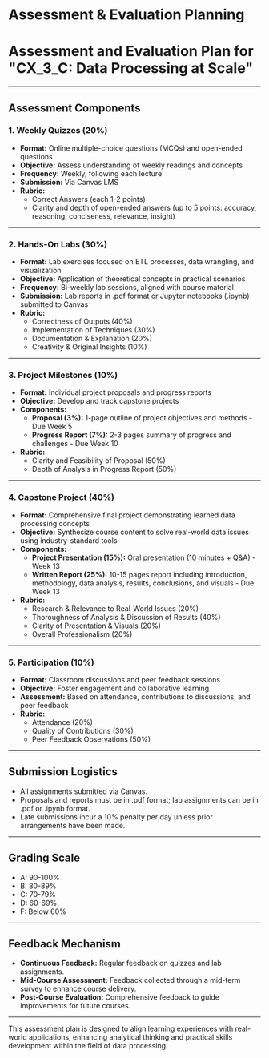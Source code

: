 Assessment & Evaluation Planning
================================

# Assessment and Evaluation Plan for "CX_3_C: Data Processing at Scale"

---

## Assessment Components

### 1. Weekly Quizzes (20%)
- **Format:** Online multiple-choice questions (MCQs) and open-ended questions  
- **Objective:** Assess understanding of weekly readings and concepts  
- **Frequency:** Weekly, following each lecture  
- **Submission:** Via Canvas LMS  
- **Rubric:**
  - Correct Answers (each 1-2 points)
  - Clarity and depth of open-ended answers (up to 5 points: accuracy, reasoning, conciseness, relevance, insight)

---

### 2. Hands-On Labs (30%)
- **Format:** Lab exercises focused on ETL processes, data wrangling, and visualization  
- **Objective:** Application of theoretical concepts in practical scenarios  
- **Frequency:** Bi-weekly lab sessions, aligned with course material  
- **Submission:** Lab reports in .pdf format or Jupyter notebooks (.ipynb) submitted to Canvas  
- **Rubric:**
  - Correctness of Outputs (40%)
  - Implementation of Techniques (30%)
  - Documentation & Explanation (20%)
  - Creativity & Original Insights (10%)

---

### 3. Project Milestones (10%)
- **Format:** Individual project proposals and progress reports  
- **Objective:** Develop and track capstone projects  
- **Components:**
  - **Proposal (3%):** 1-page outline of project objectives and methods - Due Week 5
  - **Progress Report (7%):** 2-3 pages summary of progress and challenges - Due Week 10  
- **Rubric:**
  - Clarity and Feasibility of Proposal (50%)
  - Depth of Analysis in Progress Report (50%)

---

### 4. Capstone Project (40%)
- **Format:** Comprehensive final project demonstrating learned data processing concepts  
- **Objective:** Synthesize course content to solve real-world data issues using industry-standard tools  
- **Components:**
  - **Project Presentation (15%):** Oral presentation (10 minutes + Q&A) - Week 13
  - **Written Report (25%):** 10-15 pages report including introduction, methodology, data analysis, results, conclusions, and visuals - Due Week 13  
- **Rubric:**
  - Research & Relevance to Real-World Issues (20%)
  - Thoroughness of Analysis & Discussion of Results (40%)
  - Clarity of Presentation & Visuals (20%)
  - Overall Professionalism (20%)

---

### 5. Participation (10%)
- **Format:** Classroom discussions and peer feedback sessions  
- **Objective:** Foster engagement and collaborative learning  
- **Assessment:** Based on attendance, contributions to discussions, and peer feedback  
- **Rubric:**
  - Attendance (20%)
  - Quality of Contributions (30%)
  - Peer Feedback Observations (50%)

---

## Submission Logistics

- All assignments submitted via Canvas.
- Proposals and reports must be in .pdf format; lab assignments can be in .pdf or .ipynb format.
- Late submissions incur a 10% penalty per day unless prior arrangements have been made.

---

## Grading Scale

- A: 90-100%
- B: 80-89%
- C: 70-79%
- D: 60-69%
- F: Below 60%

---

## Feedback Mechanism

- **Continuous Feedback:** Regular feedback on quizzes and lab assignments.
- **Mid-Course Assessment:** Feedback collected through a mid-term survey to enhance course delivery.
- **Post-Course Evaluation:** Comprehensive feedback to guide improvements for future courses.

---

This assessment plan is designed to align learning experiences with real-world applications, enhancing analytical thinking and practical skills development within the field of data processing.